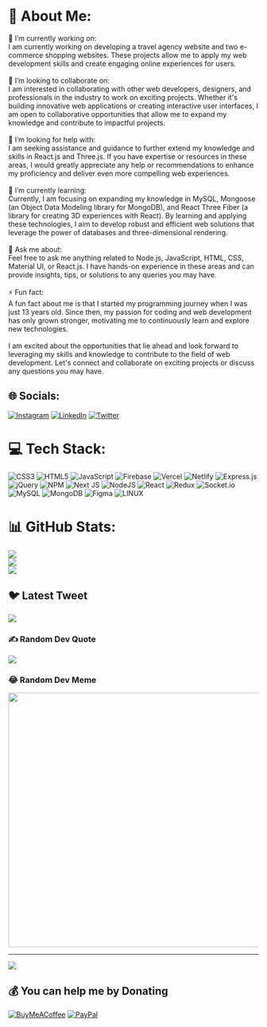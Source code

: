 # 💫 About Me:
🔭 I’m currently working on:<br>I am currently working on developing a travel agency website and two e-commerce shopping websites. These projects allow me to apply my web development skills and create engaging online experiences for users.<br><br>👯 I’m looking to collaborate on:<br>I am interested in collaborating with other web developers, designers, and professionals in the industry to work on exciting projects. Whether it's building innovative web applications or creating interactive user interfaces, I am open to collaborative opportunities that allow me to expand my knowledge and contribute to impactful projects.<br><br>🤝 I’m looking for help with:<br>I am seeking assistance and guidance to further extend my knowledge and skills in React.js and Three.js. If you have expertise or resources in these areas, I would greatly appreciate any help or recommendations to enhance my proficiency and deliver even more compelling web experiences.<br><br>🌱 I’m currently learning:<br>Currently, I am focusing on expanding my knowledge in MySQL, Mongoose (an Object Data Modeling library for MongoDB), and React Three Fiber (a library for creating 3D experiences with React). By learning and applying these technologies, I aim to develop robust and efficient web solutions that leverage the power of databases and three-dimensional rendering.<br><br>💬 Ask me about:<br>Feel free to ask me anything related to Node.js, JavaScript, HTML, CSS, Material UI, or React.js. I have hands-on experience in these areas and can provide insights, tips, or solutions to any queries you may have.<br><br>⚡ Fun fact:<br>A fun fact about me is that I started my programming journey when I was just 13 years old. Since then, my passion for coding and web development has only grown stronger, motivating me to continuously learn and explore new technologies.<br><br>I am excited about the opportunities that lie ahead and look forward to leveraging my skills and knowledge to contribute to the field of web development. Let's connect and collaborate on exciting projects or discuss any questions you may have.


## 🌐 Socials:
[![Instagram](https://img.shields.io/badge/Instagram-%23E4405F.svg?logo=Instagram&logoColor=white)](https://instagram.com/iamnotttahmed) [![LinkedIn](https://img.shields.io/badge/LinkedIn-%230077B5.svg?logo=linkedin&logoColor=white)](https://linkedin.com/in/ahmedmohammedmostafa) [![Twitter](https://img.shields.io/badge/Twitter-%231DA1F2.svg?logo=Twitter&logoColor=white)](https://twitter.com/AhmedDvlpr) 

# 💻 Tech Stack:
![CSS3](https://img.shields.io/badge/css3-%231572B6.svg?style=for-the-badge&logo=css3&logoColor=white) ![HTML5](https://img.shields.io/badge/html5-%23E34F26.svg?style=for-the-badge&logo=html5&logoColor=white) ![JavaScript](https://img.shields.io/badge/javascript-%23323330.svg?style=for-the-badge&logo=javascript&logoColor=%23F7DF1E) ![Firebase](https://img.shields.io/badge/firebase-%23039BE5.svg?style=for-the-badge&logo=firebase) ![Vercel](https://img.shields.io/badge/vercel-%23000000.svg?style=for-the-badge&logo=vercel&logoColor=white) ![Netlify](https://img.shields.io/badge/netlify-%23000000.svg?style=for-the-badge&logo=netlify&logoColor=#00C7B7) ![Express.js](https://img.shields.io/badge/express.js-%23404d59.svg?style=for-the-badge&logo=express&logoColor=%2361DAFB) ![jQuery](https://img.shields.io/badge/jquery-%230769AD.svg?style=for-the-badge&logo=jquery&logoColor=white) ![NPM](https://img.shields.io/badge/NPM-%23000000.svg?style=for-the-badge&logo=npm&logoColor=white) ![Next JS](https://img.shields.io/badge/Next-black?style=for-the-badge&logo=next.js&logoColor=white) ![NodeJS](https://img.shields.io/badge/node.js-6DA55F?style=for-the-badge&logo=node.js&logoColor=white) ![React](https://img.shields.io/badge/react-%2320232a.svg?style=for-the-badge&logo=react&logoColor=%2361DAFB) ![Redux](https://img.shields.io/badge/redux-%23593d88.svg?style=for-the-badge&logo=redux&logoColor=white) ![Socket.io](https://img.shields.io/badge/Socket.io-black?style=for-the-badge&logo=socket.io&badgeColor=010101) ![MySQL](https://img.shields.io/badge/mysql-%2300f.svg?style=for-the-badge&logo=mysql&logoColor=white) ![MongoDB](https://img.shields.io/badge/MongoDB-%234ea94b.svg?style=for-the-badge&logo=mongodb&logoColor=white) 	![Figma](https://img.shields.io/badge/figma-%23F24E1E.svg?style=for-the-badge&logo=figma&logoColor=white) ![LINUX](https://img.shields.io/badge/Linux-FCC624?style=for-the-badge&logo=linux&logoColor=black)
# 📊 GitHub Stats:
![](https://github-readme-stats.vercel.app/api?username=AhmedMohammedMostafa&theme=dark&hide_border=true&include_all_commits=true&count_private=false)<br/>
![](https://github-readme-streak-stats.herokuapp.com/?user=AhmedMohammedMostafa&theme=dark&hide_border=true)<br/>
![](https://github-readme-stats.vercel.app/api/top-langs/?username=AhmedMohammedMostafa&theme=dark&hide_border=true&include_all_commits=true&count_private=false&layout=compact)

## 🐦 Latest Tweet
[![](https://gtce.itsvg.in/api?username=AhmedDvlpr)](https://github.com/VishwaGauravIn/github-twitter-card-embed)

### ✍️ Random Dev Quote
![](https://quotes-github-readme.vercel.app/api?type=horizontal&theme=radical)

### 😂 Random Dev Meme
<img src="https://rm.up.railway.app/" width="512px"/>

---
[![](https://visitcount.itsvg.in/api?id=AhmedMohammedMostafa&icon=0&color=11)](https://visitcount.itsvg.in)

  ## 💰 You can help me by Donating
  [![BuyMeACoffee](https://img.shields.io/badge/Buy%20Me%20a%20Coffee-ffdd00?style=for-the-badge&logo=buy-me-a-coffee&logoColor=black)](https://buymeacoffee.com/ahmeddvlpr) [![PayPal](https://img.shields.io/badge/PayPal-00457C?style=for-the-badge&logo=paypal&logoColor=white)](https://paypal.me/AhmedDvlpr) 

  
<!-- Proudly created with GPRM ( https://gprm.itsvg.in ) -->
